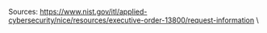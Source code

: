Sources:
https://www.nist.gov/itl/applied-cybersecurity/nice/resources/executive-order-13800/request-information
\

